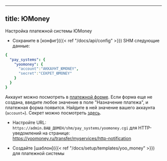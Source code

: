 
---
title: ЮMoney
---

Настройка платежной системы ЮMoney

* Сохраните в [конфиг]({{< ref "/docs/api/config" >}}) SHM следующие данные:
```yaml
{
  "pay_systems": {
    "yoomoney": {
      "account":"АККАУНТ_ЮMONEY",
      "secret":"СЕКРЕТ_ЮMONEY"
    }
  }
}
```

Аккаунт можно посмотреть в [платежной форме](https://yoomoney.ru/quickpay/form). Если форма еще не создана, введите любое значение в поле "Назначение платежа", и платежная форма появится. Найдите в ней значение вашего аккаунта (`account=`).
Секрет можно посмотреть [здесь](https://yoomoney.ru/transfer/myservices/http-notification).

* Настройте URL: `https://admin.ВАШ_ДОМЕН/shm/pay_systems/yoomoney.cgi` для HTTP-уведомлений на странице: https://yoomoney.ru/transfer/myservices/http-notification

* Создайте [шаблон]({{< ref "/docs/setup/templates/yoo_money" >}}) для платежной системы


